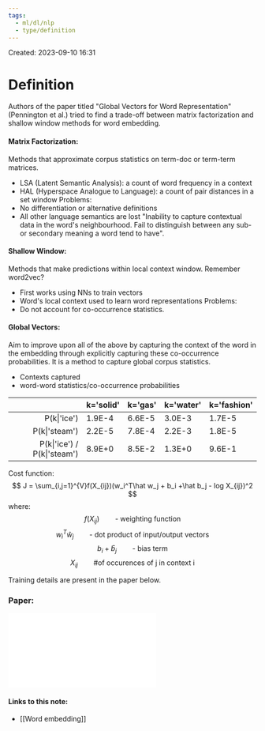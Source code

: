 ```yaml
---
tags:
  - ml/dl/nlp
  - type/definition
---
```

Created: 2023-09-10 16:31
# Definition

Authors of the paper titled "Global Vectors for Word Representation" (Pennington et al.) tried to find a trade-off between matrix factorization and shallow window methods for word embedding. 

#### Matrix Factorization:
Methods that approximate corpus statistics on term-doc or term-term matrices.
- LSA (Latent Semantic Analysis): a count of word frequency in a context
- HAL (Hyperspace Analogue to Language): a count of pair distances in a set window
Problems:
- No differentiation or alternative definitions
- All other language semantics are lost
"Inability to capture contextual data in the word's neighbourhood. Fail to distinguish between any sub- or secondary meaning a word tend to have".

#### Shallow Window:
Methods that make predictions within local context window. Remember word2vec?
- First works using NNs to train vectors
- Word's local context used to learn word representations 
Problems:
- Do not account for co-occurrence statistics. 

#### Global Vectors:
Aim to improve upon all of the above by capturing the context of the word in the embedding through explicitly capturing these co-occurrence probabilities. It is a method to capture global corpus statistics. 
- Contexts captured
- word-word statistics/co-occurrence probabilities 

| | k='solid' | k='gas' | k='water' | k='fashion' |
| ----: | ---- | ---- | ---- | ---- | 
|P(k\|'ice')|1.9E-4|6.6E-5|3.0E-3|1.7E-5|
|P(k\|'steam')|2.2E-5|7.8E-4|2.2E-3|1.8E-5|
|P(k\|'ice') / P(k\|'steam')|8.9E+0|8.5E-2|1.3E+0|9.6E-1|
 
Cost function:
$$
J = \sum_{i,j=1}^{V}f(X_{ij})(w_i^T\hat w_j + b_i +\hat b_j - log X_{ij})^2 
$$
where:
$$f(X_{ij}) \qquad \text{- weighting function}$$
$$w_i^T \hat w_j \qquad \text{- dot product of input/output vectors}$$
$$b_i + \hat b_j  \qquad \text{- bias term}$$
$$X_{ij} \qquad \text{\# of occurences of j in context i}$$

Training details are present in the paper below.
### Paper:
![](/img/ml-resources/global-vectors-for-word-representations.pdf)

#### Links to this note:
- [[Word embedding]]